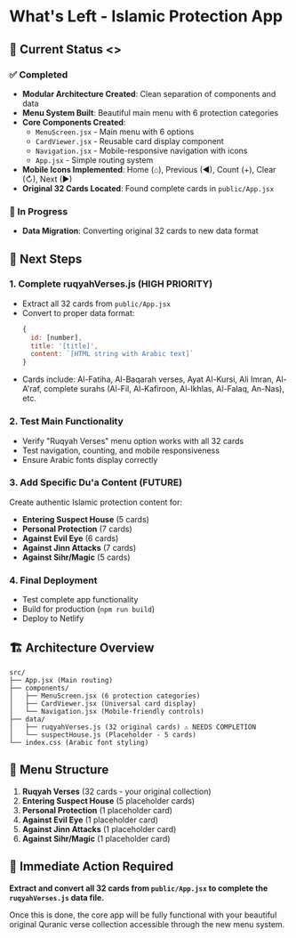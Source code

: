 # What's Left - Islamic Protection App

## 📍 Current Status <<xxxxxx>>

### ✅ Completed
- **Modular Architecture Created**: Clean separation of components and data
- **Menu System Built**: Beautiful main menu with 6 protection categories
- **Core Components Created**:
  - `MenuScreen.jsx` - Main menu with 6 options
  - `CardViewer.jsx` - Reusable card display component
  - `Navigation.jsx` - Mobile-responsive navigation with icons
  - `App.jsx` - Simple routing system
- **Mobile Icons Implemented**: Home (⌂), Previous (◀), Count (+), Clear (↻), Next (▶)
- **Original 32 Cards Located**: Found complete cards in `public/App.jsx`

### 🔄 In Progress
- **Data Migration**: Converting original 32 cards to new data format

## 🎯 Next Steps

### 1. **Complete ruqyahVerses.js** (HIGH PRIORITY)
- Extract all 32 cards from `public/App.jsx`
- Convert to proper data format:
  ```javascript
  {
    id: [number],
    title: '[title]',
    content: `[HTML string with Arabic text]`
  }
  ```
- Cards include: Al-Fatiha, Al-Baqarah verses, Ayat Al-Kursi, Ali Imran, Al-A'raf, complete surahs (Al-Fil, Al-Kafiroon, Al-Ikhlas, Al-Falaq, An-Nas), etc.

### 2. **Test Main Functionality**
- Verify "Ruqyah Verses" menu option works with all 32 cards
- Test navigation, counting, and mobile responsiveness
- Ensure Arabic fonts display correctly

### 3. **Add Specific Du'a Content** (FUTURE)
Create authentic Islamic protection content for:
- **Entering Suspect House** (5 cards)
- **Personal Protection** (7 cards) 
- **Against Evil Eye** (6 cards)
- **Against Jinn Attacks** (7 cards)
- **Against Sihr/Magic** (5 cards)

### 4. **Final Deployment**
- Test complete app functionality
- Build for production (`npm run build`)
- Deploy to Netlify

## 🏗️ Architecture Overview

```
src/
├── App.jsx (Main routing)
├── components/
│   ├── MenuScreen.jsx (6 protection categories)
│   ├── CardViewer.jsx (Universal card display)
│   └── Navigation.jsx (Mobile-friendly controls)
├── data/
│   ├── ruqyahVerses.js (32 original cards) ⚠️ NEEDS COMPLETION
│   └── suspectHouse.js (Placeholder - 5 cards)
└── index.css (Arabic font styling)
```

## 🎨 Menu Structure
1. **Ruqyah Verses** (32 cards - your original collection)
2. **Entering Suspect House** (5 placeholder cards)
3. **Personal Protection** (1 placeholder card)
4. **Against Evil Eye** (1 placeholder card)
5. **Against Jinn Attacks** (1 placeholder card)
6. **Against Sihr/Magic** (1 placeholder card)

## 🔧 Immediate Action Required
**Extract and convert all 32 cards from `public/App.jsx` to complete the `ruqyahVerses.js` data file.**

Once this is done, the core app will be fully functional with your beautiful original Quranic verse collection accessible through the new menu system.